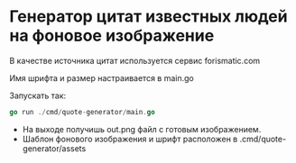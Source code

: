# Генератор цитат известных людей на фоновое изображение
В качестве источника цитат используется сервис forismatic.com

Имя шрифта и размер настраивается в main.go

Запускать так:
```go
go run ./cmd/quote-generator/main.go
```
- На выходе получишь out.png файл c готовым изображением.
- Шаблон фонового изображения и шрифт расположен в .cmd/quote-generator/assets

